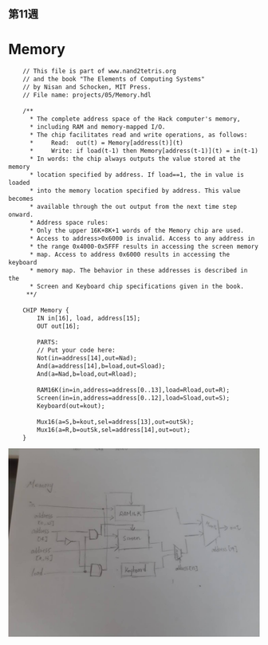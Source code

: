 ## 第11週
# Memory

        // This file is part of www.nand2tetris.org
        // and the book "The Elements of Computing Systems"
        // by Nisan and Schocken, MIT Press.
        // File name: projects/05/Memory.hdl

        /**
          * The complete address space of the Hack computer's memory,
          * including RAM and memory-mapped I/O. 
          * The chip facilitates read and write operations, as follows:
          *     Read:  out(t) = Memory[address(t)](t)
          *     Write: if load(t-1) then Memory[address(t-1)](t) = in(t-1)
          * In words: the chip always outputs the value stored at the memory 
          * location specified by address. If load==1, the in value is loaded 
          * into the memory location specified by address. This value becomes 
          * available through the out output from the next time step onward.
          * Address space rules:
          * Only the upper 16K+8K+1 words of the Memory chip are used. 
          * Access to address>0x6000 is invalid. Access to any address in 
          * the range 0x4000-0x5FFF results in accessing the screen memory 
          * map. Access to address 0x6000 results in accessing the keyboard 
          * memory map. The behavior in these addresses is described in the 
          * Screen and Keyboard chip specifications given in the book.
         **/

        CHIP Memory {
            IN in[16], load, address[15];
            OUT out[16];

            PARTS:
            // Put your code here:
            Not(in=address[14],out=Nad);
            And(a=address[14],b=load,out=Sload);
            And(a=Nad,b=load,out=Rload);

            RAM16K(in=in,address=address[0..13],load=Rload,out=R);
            Screen(in=in,address=address[0..12],load=Sload,out=S);
            Keyboard(out=kout);

            Mux16(a=S,b=kout,sel=address[13],out=outSk);
            Mux16(a=R,b=outSk,sel=address[14],out=out);
        }
![image](https://github.com/zxc21949049/co109a/blob/master/h11.jpg)
